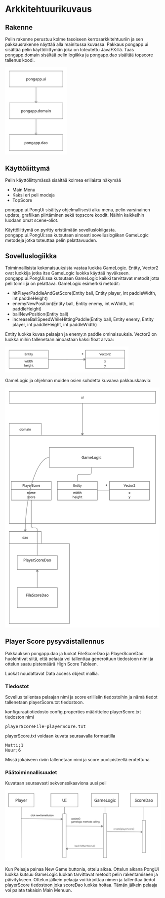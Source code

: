 # Arkkitehtuurikuvaus

## Rakenne

Pelin rakenne perustuu kolme tasoiseen kerrosarkkitehtuuriin ja sen pakkausrakenne näyttää alla mainitussa kuvassa. Pakkaus pongapp.ui sisältää pelin käyttöliittymän joka on toteutettu JavaFX:llä. Taas pongapp.domain sisältää pelin logiikka ja pongapp.dao sisältää topscore tallenus koodi.

<img src="https://github.com/Sinecos/ot-harjoitustyo/blob/master/pingpong/dokumentaatio/kuvat/uml_1.png" width="200">

## Käyttöliittymä

Pelin käyttöliittymässä sisältää kolmea erillaista näkymää
- Main Menu
- Kaksi eri peli modeja
- TopScore

pongapp.ui.PongUi sisältyy ohjelmallisesti alku menu, pelin varsinainen update, grafiikan piirtäminen sekä topscore koodit. Näihin kaikkeihin luodaan omat scene-oliot.

Käyttöliittymä on pyritty eristämään sovelluslokiigasta. pongapp.ui.PongUi:ssa kutsutaan ainoasti sovelluslogiikan GameLogic metodeja jotka toteuttaa pelin pelattavuuden.

## Sovelluslogiikka
Toiminnallisista kokonaisuuksista vastaa luokka GameLogic. Entity, Vector2 ovat luokkija jotka itse GameLogic luokka käyttää hyväkseen. pongapp.ui.PongUi:ssa kutsutaan GameLogic kaikki tarvittavat metodit jotta peli toimii ja on pelattava. GameLogic esimerkki metodit:

- hitPlayerPaddleAndGetScore(Entity ball, Entity player, int paddleWidth, int paddleHeight)
- enemyNewPosition(Entity ball, Entity enemy, int wWidth, int paddleHeight)
- ballNewPosition(Entity ball)
- increaseBallSpeedWhileHittingPaddle(Entity ball, Entity enemy, Entity player, int paddleHeight, int paddleWidth)

Entity luokka kuvaa pelaajan ja enemy:n paddle ominaisuuksia. Vector2 on luokka mihin tallenetaan ainoastaan kaksi float arvoa:

<img src="https://github.com/Sinecos/ot-harjoitustyo/blob/master/pingpong/dokumentaatio/kuvat/uml_2.png" width="400">

GameLogic ja ohjelman muiden osien suhdetta kuvaava pakkauskaavio:

<img src="https://github.com/Sinecos/ot-harjoitustyo/blob/master/pingpong/dokumentaatio/kuvat/uml_3.png" width="500">

## Player Score pysyväistallennus

Pakkauksen pongapp.dao ja luokat FileScoreDao ja PlayerScoreDao huolehtivat siitä, että pelaaja voi tallenttaa generoituun tiedostoon nimi ja ottelun saatu pistemäärä High Score Tableen. 

Luokat noudattavat Data access object mallia.


### Tiedostot

Sovellus tallentaa pelaajan nimi ja score erillisiin tiedostoihin ja nämä tiedot tallenetaan playerScore.txt tiedostoon.

konfiguraatiotiedosto config.properties määrittelee playerScore.txt tiedoston nimi

<pre>
playerScoreFile=playerScore.txt
</pre>

playerScore.txt voidaan kuvata seuraavalla formaatilla

<pre>
Matti;1
Nuur;6
</pre>

Missä jokaiseen riviin tallenetaan nimi ja score puolipisteellä erotettuna

### Päätoiminnallisuudet

Kuvataan seuraavasti sekvenssikaaviona uusi peli

<img src="https://github.com/Sinecos/ot-harjoitustyo/blob/master/pingpong/dokumentaatio/kuvat/uml_4.png" width="750">

Kun Pelaaja painaa New Game buttonia, ottelu alkaa. Ottelun aikana PongUi luokka kutsuu GameLogic luokan tarvittavat metodit pelin rakentamiseen ja päivitykseen. Ottelun jälkein pelaaja voi kirjoittaa nimen ja tallenttaa tiedot playerScore tiedostoon joka scoreDao luokka hoitaa. Tämän jälkein pelaaja voi palata takaisin Main Menuun.